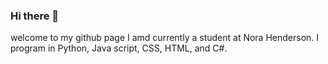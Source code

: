 ### Hi there 👋

 welcome to my github page I amd currently a student at Nora Henderson.
 I program in Python, Java script, CSS, HTML, and C#.
 
